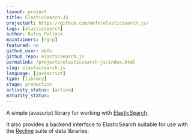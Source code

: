 ```yaml
---
layout: project
title: ElasticSearch.JS
projecturl: https://github.com/okfn/elasticsearch.js/
tags: [elasticsearch]
author: Rufus Pollock
maintainers: [rgrp]
featured: no
github_user: okfn
github_repo: elasticsearch.js
permalink: /projects/elasticsearch-js/index.html
slug: elasticsearch-js
language: [javascript]
type: [library]
stage: production
activity_status: [active]
maturity_status:
---
```


<p>A simple javascript library for working with <a
href="http://www.elasticsearch.org/">ElasticSearch</a>.</p>

<p>It also provides a backend interface to ElasticSearch suitable for use with
the <a href="http://okfnlabs.org/recline/">Recline</a> suite of data
libraries.</p>

